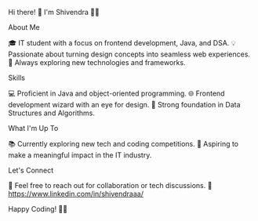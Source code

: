 Hi there! 👋 I'm Shivendra 👨‍💻

About Me 

🎓 IT student with a focus on frontend development, Java, and DSA.
💡 Passionate about turning design concepts into seamless web experiences.
🚀 Always exploring new technologies and frameworks.

Skills

💻 Proficient in Java and object-oriented programming.
🌐 Frontend development wizard with an eye for design.
🧠 Strong foundation in Data Structures and Algorithms.

What I'm Up To

📚 Currently exploring new tech and coding competitions.
🌟 Aspiring to make a meaningful impact in the IT industry.

Let's Connect

📧 Feel free to reach out for collaboration or tech discussions.
🔗 https://www.linkedin.com/in/shivendraaa/

Happy Coding! 🚀✨

